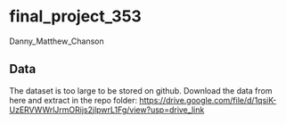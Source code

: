 # final_project_353
Danny_Matthew_Chanson

## Data
The dataset is too large to be stored on github. Download the data from here and extract in the repo folder:
https://drive.google.com/file/d/1qsiK-UzERVWWrlJrmORijs2jlpwrL1Fg/view?usp=drive_link

